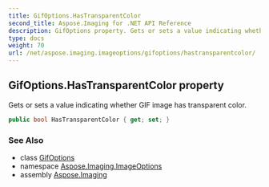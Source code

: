 ```yaml
---
title: GifOptions.HasTransparentColor
second_title: Aspose.Imaging for .NET API Reference
description: GifOptions property. Gets or sets a value indicating whether GIF image has transparent color
type: docs
weight: 70
url: /net/aspose.imaging.imageoptions/gifoptions/hastransparentcolor/
---
```

## GifOptions.HasTransparentColor property

Gets or sets a value indicating whether GIF image has transparent color.

```csharp
public bool HasTransparentColor { get; set; }
```

### See Also

* class [GifOptions](../)
* namespace [Aspose.Imaging.ImageOptions](../../gifoptions/)
* assembly [Aspose.Imaging](../../../)


